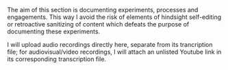 The aim of this section is documenting experiments, processes and engagements. This way I avoid the risk of elements of hindsight self-editing or retroactive sanitizing of content which defeats the purpose of documenting these experiments.

I will upload audio recordings directly here, separate from its trancription file; for audiovisual/video recordings, I will attach an unlisted Youtube link in its corresponding transcription file.

